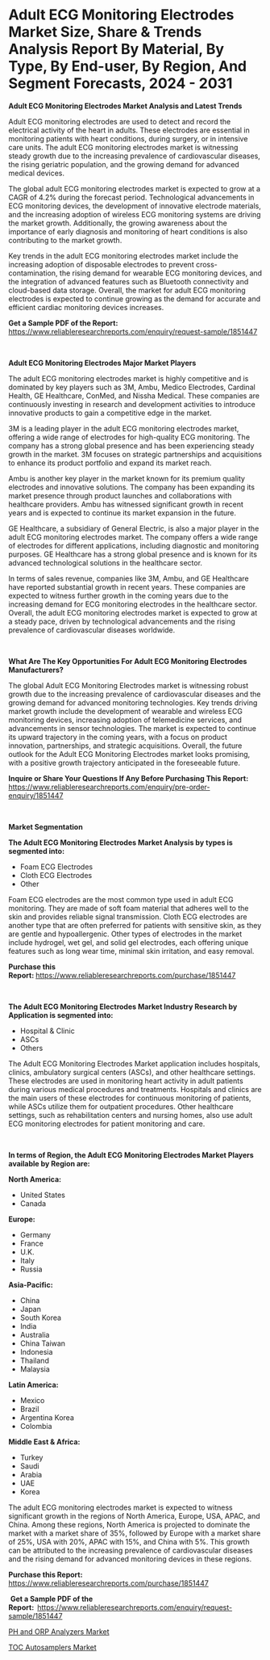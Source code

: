 <p><h1>Adult ECG Monitoring Electrodes Market Size, Share & Trends Analysis Report By Material, By Type, By End-user, By Region, And Segment Forecasts, 2024 - 2031</h1></p><p><strong>Adult ECG Monitoring Electrodes Market Analysis and Latest Trends</strong></p>
<p><p>Adult ECG monitoring electrodes are used to detect and record the electrical activity of the heart in adults. These electrodes are essential in monitoring patients with heart conditions, during surgery, or in intensive care units. The adult ECG monitoring electrodes market is witnessing steady growth due to the increasing prevalence of cardiovascular diseases, the rising geriatric population, and the growing demand for advanced medical devices.</p><p>The global adult ECG monitoring electrodes market is expected to grow at a CAGR of 4.2% during the forecast period. Technological advancements in ECG monitoring devices, the development of innovative electrode materials, and the increasing adoption of wireless ECG monitoring systems are driving the market growth. Additionally, the growing awareness about the importance of early diagnosis and monitoring of heart conditions is also contributing to the market growth.</p><p>Key trends in the adult ECG monitoring electrodes market include the increasing adoption of disposable electrodes to prevent cross-contamination, the rising demand for wearable ECG monitoring devices, and the integration of advanced features such as Bluetooth connectivity and cloud-based data storage. Overall, the market for adult ECG monitoring electrodes is expected to continue growing as the demand for accurate and efficient cardiac monitoring devices increases.</p></p>
<p><strong>Get a Sample PDF of the Report:&nbsp;</strong> <a href="https://www.reliableresearchreports.com/enquiry/request-sample/1851447">https://www.reliableresearchreports.com/enquiry/request-sample/1851447</a></p>
<p>&nbsp;</p>
<p><strong>Adult ECG Monitoring Electrodes Major Market Players</strong></p>
<p><p>The adult ECG monitoring electrodes market is highly competitive and is dominated by key players such as 3M, Ambu, Medico Electrodes, Cardinal Health, GE Healthcare, ConMed, and Nissha Medical. These companies are continuously investing in research and development activities to introduce innovative products to gain a competitive edge in the market.</p><p>3M is a leading player in the adult ECG monitoring electrodes market, offering a wide range of electrodes for high-quality ECG monitoring. The company has a strong global presence and has been experiencing steady growth in the market. 3M focuses on strategic partnerships and acquisitions to enhance its product portfolio and expand its market reach.</p><p>Ambu is another key player in the market known for its premium quality electrodes and innovative solutions. The company has been expanding its market presence through product launches and collaborations with healthcare providers. Ambu has witnessed significant growth in recent years and is expected to continue its market expansion in the future.</p><p>GE Healthcare, a subsidiary of General Electric, is also a major player in the adult ECG monitoring electrodes market. The company offers a wide range of electrodes for different applications, including diagnostic and monitoring purposes. GE Healthcare has a strong global presence and is known for its advanced technological solutions in the healthcare sector.</p><p>In terms of sales revenue, companies like 3M, Ambu, and GE Healthcare have reported substantial growth in recent years. These companies are expected to witness further growth in the coming years due to the increasing demand for ECG monitoring electrodes in the healthcare sector. Overall, the adult ECG monitoring electrodes market is expected to grow at a steady pace, driven by technological advancements and the rising prevalence of cardiovascular diseases worldwide.</p></p>
<p>&nbsp;</p>
<p><strong>What Are The Key Opportunities For Adult ECG Monitoring Electrodes Manufacturers?</strong></p>
<p><p>The global Adult ECG Monitoring Electrodes market is witnessing robust growth due to the increasing prevalence of cardiovascular diseases and the growing demand for advanced monitoring technologies. Key trends driving market growth include the development of wearable and wireless ECG monitoring devices, increasing adoption of telemedicine services, and advancements in sensor technologies. The market is expected to continue its upward trajectory in the coming years, with a focus on product innovation, partnerships, and strategic acquisitions. Overall, the future outlook for the Adult ECG Monitoring Electrodes market looks promising, with a positive growth trajectory anticipated in the foreseeable future.</p></p>
<p><strong>Inquire or Share Your Questions If Any Before Purchasing This Report:</strong> <a href="https://www.reliableresearchreports.com/enquiry/pre-order-enquiry/1851447">https://www.reliableresearchreports.com/enquiry/pre-order-enquiry/1851447</a></p>
<p>&nbsp;</p>
<p><strong>Market Segmentation</strong></p>
<p><strong>The Adult ECG Monitoring Electrodes Market Analysis by types is segmented into:</strong></p>
<p><ul><li>Foam ECG Electrodes</li><li>Cloth ECG Electrodes</li><li>Other</li></ul></p>
<p><p>Foam ECG electrodes are the most common type used in adult ECG monitoring. They are made of soft foam material that adheres well to the skin and provides reliable signal transmission. Cloth ECG electrodes are another type that are often preferred for patients with sensitive skin, as they are gentle and hypoallergenic. Other types of electrodes in the market include hydrogel, wet gel, and solid gel electrodes, each offering unique features such as long wear time, minimal skin irritation, and easy removal.</p></p>
<p><strong>Purchase this Report:&nbsp;</strong><a href="https://www.reliableresearchreports.com/purchase/1851447">https://www.reliableresearchreports.com/purchase/1851447</a></p>
<p>&nbsp;</p>
<p><strong>The Adult ECG Monitoring Electrodes Market Industry Research by Application is segmented into:</strong></p>
<p><ul><li>Hospital & Clinic</li><li>ASCs</li><li>Others</li></ul></p>
<p><p>The Adult ECG Monitoring Electrodes Market application includes hospitals, clinics, ambulatory surgical centers (ASCs), and other healthcare settings. These electrodes are used in monitoring heart activity in adult patients during various medical procedures and treatments. Hospitals and clinics are the main users of these electrodes for continuous monitoring of patients, while ASCs utilize them for outpatient procedures. Other healthcare settings, such as rehabilitation centers and nursing homes, also use adult ECG monitoring electrodes for patient monitoring and care.</p></p>
<p>&nbsp;</p>
<p><strong>In terms of Region, the Adult ECG Monitoring Electrodes Market Players available by Region are:</strong></p>
<p>
    <p> <strong> North America: </strong>
        <ul>
            <li>United States</li>
            <li>Canada</li>
        </ul>
        </p> 
    <p> <strong> Europe: </strong>
        <ul>
            <li>Germany</li>
            <li>France</li>
            <li>U.K.</li>
            <li>Italy</li>
            <li>Russia</li>
        </ul>
        </p> 
    <p> <strong> Asia-Pacific: </strong>
        <ul>
            <li>China</li>
            <li>Japan</li>
            <li>South Korea</li>
            <li>India</li>
            <li>Australia</li>
            <li>China Taiwan</li>
            <li>Indonesia</li>
            <li>Thailand</li>
            <li>Malaysia</li>
        </ul>
        </p> 
    <p> <strong> Latin America: </strong>
        <ul>
            <li>Mexico</li>
            <li>Brazil</li>
            <li>Argentina Korea</li>
            <li>Colombia</li>
        </ul>
        </p> 
    <p> <strong> Middle East & Africa: </strong>
        <ul>
            <li>Turkey</li>
            <li>Saudi</li>
            <li>Arabia</li>
            <li>UAE</li>
            <li>Korea</li>
        </ul>
    </p>
    </p>
<p><p>The adult ECG monitoring electrodes market is expected to witness significant growth in the regions of North America, Europe, USA, APAC, and China. Among these regions, North America is projected to dominate the market with a market share of 35%, followed by Europe with a market share of 25%, USA with 20%, APAC with 15%, and China with 5%. This growth can be attributed to the increasing prevalence of cardiovascular diseases and the rising demand for advanced monitoring devices in these regions.</p></p>
<p><strong>Purchase this Report: </strong><a href="https://www.reliableresearchreports.com/purchase/1851447">https://www.reliableresearchreports.com/purchase/1851447</a></p>
<p>&nbsp;<strong>Get a Sample PDF of the Report:&nbsp;&nbsp;</strong><a href="https://www.reliableresearchreports.com/enquiry/request-sample/1851447">https://www.reliableresearchreports.com/enquiry/request-sample/1851447</a></p>
<p><strong></strong></p>
<p><p><a href="https://issuu.com/reportprime-2/docs/ph-and-orp-analyzers-market-size-2030.pptx">PH and ORP Analyzers Market</a></p><p><a href="https://issuu.com/reportprime-2/docs/toc-autosamplers-market-size-2030.pptx">TOC Autosamplers Market</a></p></p>
